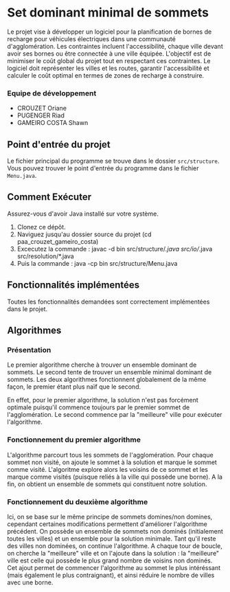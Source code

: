 # Set dominant minimal de sommets

Le projet vise à développer un logiciel pour la planification de bornes de recharge pour véhicules électriques dans une communauté d'agglomération. Les contraintes incluent l'accessibilité, chaque ville devant avoir ses bornes ou être connectée à une ville équipée. L'objectif est de minimiser le coût global du projet tout en respectant ces contraintes. 
Le logiciel doit représenter les villes et les routes, garantir l'accessibilité et calculer le coût optimal en termes de zones de recharge à construire.

### Equipe de développement
- CROUZET Oriane
- PUGENGER Riad
- GAMEIRO COSTA Shawn

## Point d'entrée du projet

Le fichier principal du programme se trouve dans le dossier `src/structure`. Vous pouvez trouver le point d'entrée du programme dans le fichier `Menu.java`.

## Comment Exécuter

Assurez-vous d'avoir Java installé sur votre système.

1. Clonez ce dépôt.
2. Naviguez jusqu'au dossier source du projet (cd paa_crouzet_gameiro_costa)
2. Excecutez la commande : javac -d bin src/structure/*.java src/io/*.java src/resolution/*.java
3. Puis la commande : java -cp bin src/structure/Menu.java

## Fonctionnalités implémentées

Toutes les fonctionnalités demandées sont correctement implémentées dans le projet.

## Algorithmes
### Présentation

Le premier algorithme cherche à trouver un ensemble dominant de sommets. Le second tente de trouver un ensemble minimal dominant de sommets. Les deux algorithmes fonctionnent globalement de la même façon, le premier étant plus naïf que le second.

En effet, pour le premier algorithme, la solution n'est pas forcément optimale puisqu'il commence toujours par le premier sommet de l'agglomération. Le second commence par la "meilleure" ville pour exécuter l'algorithme.

### Fonctionnement du premier algorithme

L'algorithme parcourt tous les sommets de l'agglomération. Pour chaque sommet non visité, on ajoute le sommet à la solution et marque le sommet comme visité.
L'algoritme explore alors les voisins de ce sommet et les marque comme visités (puisque reliés à la ville qui possède une borne).
A la fin, on obtient un ensemble de sommets qui constituent notre solution.

### Fonctionnement du deuxième algorithme

Ici, on se base sur le même principe de sommets domines/non domines, cependant certaines modifications permettent d'améliorer l'algorithme précédent.
On possède un ensemble de sommets non dominés (initialement toutes les villes) et un ensemble pour la solution minimale. Tant qu'il reste des villes non dominées, on continue l'algorithme. A chaque tour de boucle, on cherche la "meilleure" ville et on l'ajoute dans la solution : la "meilleure" ville est celle qui possède le plus grand nombre de voisins non dominés.
Cet ajout permet de commencer l'algorithme au sommet le plus intéréssant (mais également le plus contraignant), et ainsi réduire le nombre de villes avec une borne.
